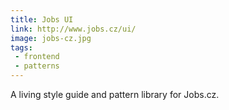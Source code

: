 ```yaml
---
title: Jobs UI
link: http://www.jobs.cz/ui/
image: jobs-cz.jpg
tags:
 - frontend
 - patterns
---
```


A living style guide and pattern library for Jobs.cz.
